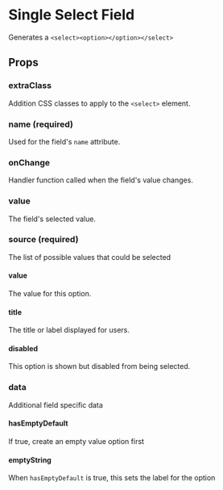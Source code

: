 # Single Select Field

Generates a `<select><option></option></select>`

## Props

### extraClass

Addition CSS classes to apply to the `<select>` element.

### name (required)

Used for the field's `name` attribute.

### onChange

Handler function called when the field's value changes.

### value

The field's selected value.

### source (required)

The list of possible values that could be selected

#### value

The value for this option.

#### title

The title or label displayed for users.

#### disabled

This option is shown but disabled from being selected.

### data

Additional field specific data

#### hasEmptyDefault

If true, create an empty value option first

#### emptyString

When `hasEmptyDefault` is true, this sets the label for the option
